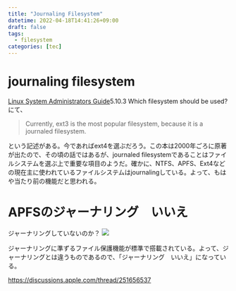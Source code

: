 ```yaml
---
title: "Journaling Filesystem"
datetime: 2022-04-18T14:41:26+09:00
draft: false
tags: 
  - filesystem
categories: [tec]
---
```


# journaling filesystem

[Linux System Administrators Guide](https://tldp.org/LDP/sag/html/index.html)5.10.3 Which filesystem should be used?にて、

> Currently, ext3 is the most popular filesystem, because it is a journaled filesystem. 

という記述がある。今であればext4を選ぶだろう。この本は2000年ごろに原著が出たので、その頃の話ではあるが、journaled filesystemであることはファイルシステムを選ぶ上で重要な項目のようだ。確かに、NTFS、APFS、Ext4などの現在主に使われているファイルシステムはjournalingしている。よって、もはや当たり前の機能だと思われる。

# APFSのジャーナリング　いいえ

ジャーナリングしていないのか？
![](/img/journaling.png)

ジャーナリングに準ずるファイル保護機能が標準で搭載されている。よって、ジャーナリングとは違うものであるので、「ジャーナリング　いいえ」になっている。

https://discussions.apple.com/thread/251656537
